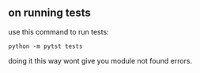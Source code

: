 ## on running tests

use this command to run tests:

`python -m pytst tests`

doing it this way wont give you module not found errors.